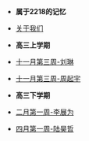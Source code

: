 <!-- docs/_sidebar.md -->

- **属于2218的记忆**

- [关于我们](detail/about)

- **高三上学期**

- [十一月第三周-刘琳](logs/ll)
- [十一月第三周-周起宇](logs/zqy)

- **高三下学期**
- [二月第一周-李展为](logs/lzw)
- [四月第一周-陆昊哲](logs/lhz)